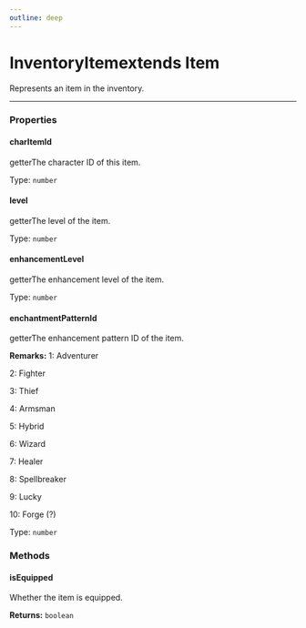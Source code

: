 ```yaml
---
outline: deep
---
```


# InventoryItem ​<Badge type="info">extends Item</Badge>

Represents an item in the inventory.

---

### Properties

#### charItemId

​<Badge type="info">getter</Badge>The character ID of this item.

Type: `number`

#### level

​<Badge type="info">getter</Badge>The level of the item.

Type: `number`

#### enhancementLevel

​<Badge type="info">getter</Badge>The enhancement level of the item.

Type: `number`

#### enchantmentPatternId

​<Badge type="info">getter</Badge>The enhancement pattern ID of the item.

**Remarks:** 1: Adventurer

2: Fighter

3: Thief

4: Armsman

5: Hybrid

6: Wizard

7: Healer

8: Spellbreaker

9: Lucky

10: Forge (?)

Type: `number`

### Methods

#### isEquipped

Whether the item is equipped.

**Returns:** `boolean`


